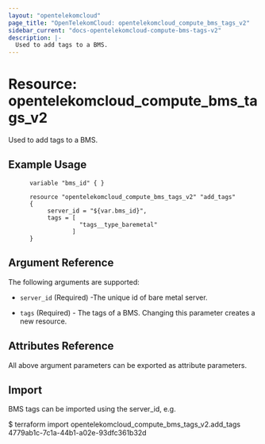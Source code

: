 ```yaml
---
layout: "opentelekomcloud"
page_title: "OpenTelekomCloud: opentelekomcloud_compute_bms_tags_v2"
sidebar_current: "docs-opentelekomcloud-compute-bms-tags-v2"
description: |-
  Used to add tags to a BMS.
---
```


# Resource: opentelekomcloud_compute_bms_tags_v2

Used to add tags to a BMS.

## Example Usage

 ```hcl
       variable "bms_id" { }

       resource "opentelekomcloud_compute_bms_tags_v2" "add_tags" 
       {
		    server_id = "${var.bms_id}",
		    tags = [
                     "tags__type_baremetal"
                   ]
       }
 ```

## Argument Reference

The following arguments are supported:

* `server_id` (Required) -The unique id of bare metal server.

* `tags` (Required) - The tags of a BMS. Changing this parameter creates a new resource.

## Attributes Reference

All above argument parameters can be exported as attribute parameters.

## Import

BMS tags can be imported using the server_id, e.g.

$ terraform import opentelekomcloud_compute_bms_tags_v2.add_tags 4779ab1c-7c1a-44b1-a02e-93dfc361b32d
